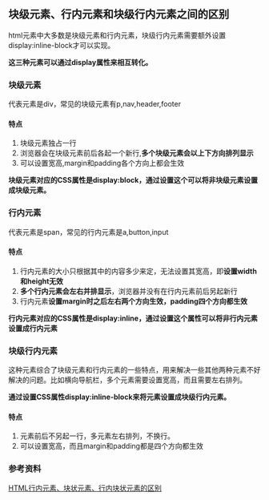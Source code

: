 ## 块级元素、行内元素和块级行内元素之间的区别
html元素中大多数是块级元素和行内元素，块级行内元素需要额外设置display:inline-block才可以实现。

**这三种元素可以通过display属性来相互转化。**

### 块级元素
代表元素是div，常见的块级元素有p,nav,header,footer
#### 特点
1. 块级元素独占一行
2. 浏览器会在块级元素前后各起一个新行,**多个块级元素会以上下方向排列显示**
3. 可以设置宽高,margin和padding各个方向上都会生效

**块级元素对应的CSS属性是display:block，通过设置这个可以将非块级元素设置成块级元素。**

### 行内元素
代表元素是span，常见的行内元素是a,button,input
#### 特点
1. 行内元素的大小只根据其中的内容多少来定，无法设置其宽高，即**设置width和height无效**
2. **多个行内元素会左右并排显示**，浏览器并没有在行内元素前后另起新行
3. 行内元素**设置margin时之后左右两个方向生效，padding四个方向都生效**

**行内元素对应的CSS属性是display:inline，通过设置这个属性可以将非行内元素设置成行内元素**

### 块级行内元素
这种元素综合了块级元素和行内元素的一些特点，用来解决一些其他两种元素不好解决的问题。比如横向导航栏，多个元素需要设置宽高，而且需要左右排列。

**通过设置CSS属性display:inline-block来将元素设置成块级行内元素。**

#### 特点
1. 元素前后不另起一行，多元素左右排列，不换行。
2. 可以设置宽高，而且margin和padding都是四个方向都生效

### 参考资料
[HTML行内元素、块状元素、行内块状元素的区别](https://blog.csdn.net/zhanglir333/article/details/79178370)
